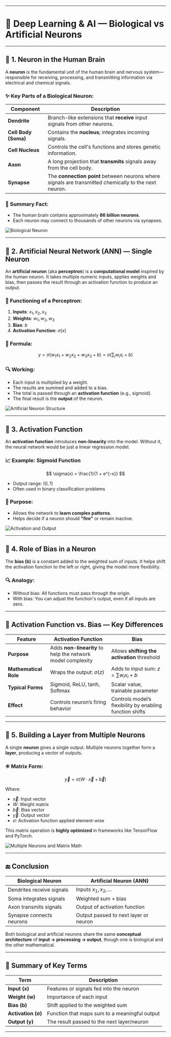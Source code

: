 
---

# 🧠 Deep Learning & AI — Biological vs Artificial Neurons

---

## 🔹 1. Neuron in the Human Brain

A **neuron** is the fundamental unit of the human brain and nervous system—responsible for receiving, processing, and transmitting information via electrical and chemical signals.

### ✨ Key Parts of a Biological Neuron:

| Component            | Description                                                                                           |
| -------------------- | ----------------------------------------------------------------------------------------------------- |
| **Dendrite**         | Branch-like extensions that **receive** input signals from other neurons.                             |
| **Cell Body (Soma)** | Contains the **nucleus**; integrates incoming signals.                                                |
| **Cell Nucleus**     | Controls the cell's functions and stores genetic information.                                         |
| **Axon**             | A long projection that **transmits** signals away from the cell body.                                 |
| **Synapse**          | The **connection point** between neurons where signals are transmitted chemically to the next neuron. |

### 🧬 Summary Fact:

* The human brain contains approximately **86 billion neurons**.
* Each neuron may connect to thousands of other neurons via synapses.

![Biological Neuron](attachment:https://images.search.yahoo.com/images/view;_ylt=Awr4.FxEfo9o3OUtDSCJzbkF;_ylu=c2VjA3NyBHNsawNpbWcEb2lkA2FlOGY3OThkY2ZiNzAwYzJjMTY2ZjI3ZTM2ZjZmNzg3BGdwb3MDNwRpdANiaW5n?back=https%3A%2F%2Fimages.search.yahoo.com%2Fsearch%2Fimages%3Fp%3Dbiological%2Bneuron%26type%3DE210US714G0%26fr%3Dmcafee%26fr2%3Dpiv-web%26tab%3Dorganic%26ri%3D7&w=2417&h=1103&imgurl=studyglance.in%2Fnn%2Fimages%2FBiological-Neurons.jpg&rurl=https%3A%2F%2Fstudyglance.in%2Fnn%2Fdisplay.php%3Ftno%3D1%26topic%3DIntroduction&size=322KB&p=biological+neuron&oid=ae8f798dcfb700c2c166f27e36f6f787&fr2=piv-web&fr=mcafee&tt=Introduction+-+NN+Tutorial+%7C+Study+Glance&b=0&ni=21&no=7&ts=&tab=organic&sigr=_BPyvyMce8eS&sigb=pGR0JN62.RVS&sigi=N1xL6mPk6QLU&sigt=S3kxwU.I3eIW&.crumb=.mkc6HCCR2J&fr=mcafee&fr2=piv-web&type=E210US714G0)

---

## 🔹 2. Artificial Neural Network (ANN) — Single Neuron

An **artificial neuron** (aka **perceptron**) is a **computational model** inspired by the human neuron. It takes multiple numeric inputs, applies weights and bias, then passes the result through an activation function to produce an output.

### 🧮 Functioning of a Perceptron:

1. **Inputs**: $x_1, x_2, x_3$
2. **Weights**: $w_1, w_2, w_3$
3. **Bias**: $b$
4. **Activation Function**: $\sigma(x)$

### 🔢 Formula:

$$
y = \sigma(w_1x_1 + w_2x_2 + w_3x_3 + b) = \sigma\left(\sum_{i} w_i x_i + b \right)
$$

### 🔍 Working:

* Each input is multiplied by a weight.
* The results are summed and added to a bias.
* The total is passed through an **activation function** (e.g., sigmoid).
* The final result is the **output** of the neuron.

![Artificial Neuron Structure](attachment:5b8c52ed-b1f8-42bb-ba4d-8be2eaa2ec70.png)

---

## 🔹 3. Activation Function

An **activation function** introduces **non-linearity** into the model. Without it, the neural network would be just a linear regression model.

### 📈 Example: Sigmoid Function

$$
\sigma(x) = \frac{1}{1 + e^{-x}}
$$

* Output range: $(0, 1)$
* Often used in binary classification problems

### 🧠 Purpose:

* Allows the network to **learn complex patterns**.
* Helps decide if a neuron should **"fire"** or remain inactive.

![Activation and Output](attachment\:ef70f38c-21a4-442b-9ece-d1d572c336c1.png)

---

## 🔹 4. Role of Bias in a Neuron

The **bias (b)** is a constant added to the weighted sum of inputs. It helps shift the activation function to the left or right, giving the model more flexibility.

### 🔍 Analogy:

* Without bias: All functions must pass through the origin.
* With bias: You can adjust the function's output, even if all inputs are zero.

---

## 🔄 Activation Function vs. Bias — Key Differences

| Feature               | **Activation Function**                                     | **Bias**                                                 |
| --------------------- | ----------------------------------------------------------- | -------------------------------------------------------- |
| **Purpose**           | Adds **non-linearity** to help the network model complexity | Allows **shifting the activation** threshold             |
| **Mathematical Role** | Wraps the output: $\sigma(z)$                               | Adds to input sum: $z = \sum w_i x_i + b$                |
| **Typical Forms**     | Sigmoid, ReLU, tanh, Softmax                                | Scalar value, trainable parameter                        |
| **Effect**            | Controls neuron’s firing behavior                           | Controls model’s flexibility by enabling function shifts |

---

## 🔹 5. Building a Layer from Multiple Neurons

A single **neuron** gives a single output. Multiple neurons together form a **layer**, producing a vector of outputs.

### ✳️ Matrix Form:

$$
\vec{y} = \sigma(W \cdot \vec{x} + \vec{b})
$$

Where:

* $\vec{x}$: Input vector
* $W$: Weight matrix
* $\vec{b}$: Bias vector
* $\vec{y}$: Output vector
* $\sigma$: Activation function applied element-wise

This matrix operation is **highly optimized** in frameworks like TensorFlow and PyTorch.

![Multiple Neurons and Matrix Math](attachment\:ca84af51-c64e-49c7-aa57-c02627992ec9.png)

---

## 🔚 Conclusion

| Biological Neuron         | Artificial Neuron (ANN)               |
| ------------------------- | ------------------------------------- |
| Dendrites receive signals | Inputs $x_1, x_2, ...$                |
| Soma integrates signals   | Weighted sum + bias                   |
| Axon transmits signals    | Output of activation function         |
| Synapse connects neurons  | Output passed to next layer or neuron |

Both biological and artificial neurons share the same **conceptual architecture** of **input → processing → output**, though one is biological and the other mathematical.

---

## 📌 Summary of Key Terms

| Term               | Description                                   |
| ------------------ | --------------------------------------------- |
| **Input (x)**      | Features or signals fed into the neuron       |
| **Weight (w)**     | Importance of each input                      |
| **Bias (b)**       | Shift applied to the weighted sum             |
| **Activation (σ)** | Function that maps sum to a meaningful output |
| **Output (y)**     | The result passed to the next layer/neuron    |

---

